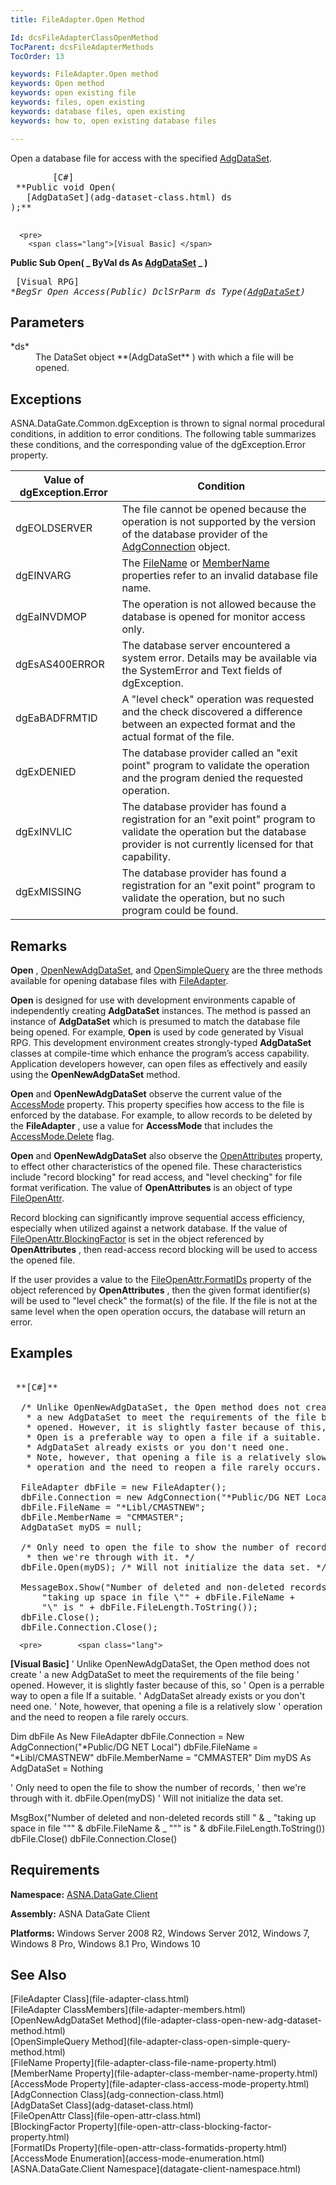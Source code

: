 ```yaml
---
title: FileAdapter.Open Method

Id: dcsFileAdapterClassOpenMethod
TocParent: dcsFileAdapterMethods
TocOrder: 13

keywords: FileAdapter.Open method
keywords: Open method
keywords: open existing file
keywords: files, open existing
keywords: database files, open existing
keywords: how to, open existing database files

---
```


Open a database file for access with the specified [AdgDataSet](adg-dataset-class.html).
<pre>
        <span class="lang">[C#]</span>
 **Public void Open(
   [AdgDataSet](adg-dataset-class.html) ds
);** 
      </pre>
      <pre>
        <span class="lang">[Visual Basic] </span>
 **Public Sub Open( _
   ByVal ds As [AdgDataSet](adg-dataset-class.html) _
)** 
      </pre>
      <pre class="prettyprint">
        <span class="lang">[Visual RPG]</span>
 **BegSr Open Access(*Public)
   DclSrParm ds Type([AdgDataSet](adg-dataset-class.html))** 
      </pre>

## Parameters

<dl>
        <dt>
 *ds* 
        </dt>
        <dd>The DataSet object **(AdgDataSet** ) with which a file will be 
						opened.
					</dd>
</dl>

## Exceptions

ASNA.DataGate.Common.dgException is thrown to signal normal procedural conditions, in addition to error conditions. The following table summarizes these conditions, and the corresponding value of the dgException.Error property.
<br />



| Value of dgException.Error | Condition |
| ---- | ---- |
| dgEOLDSERVER | The file cannot be opened because the operation is not supported by the version of the database provider of the [AdgConnection](adg-connection-class.html) object. |
| dgEINVARG | The [FileName](file-adapter-class-file-name-property.html) or [ MemberName](file-adapter-class-member-name-property.html) properties refer to an invalid database file name. |
| dgEaINVDMOP | The operation is not allowed because the database is opened for monitor access only. |
| dgEsAS400ERROR | The database server encountered a system error. Details may be available via the SystemError and Text fields of dgException. |
| dgEaBADFRMTID | A "level check" operation was requested and the check discovered a difference between an expected format and the actual format of the file. |
| dgExDENIED | The database provider called an "exit point" program to validate the operation and the program denied the requested operation. |
| dgExINVLIC | The database provider has found a registration for an "exit point" program to validate the operation but the database provider is not currently licensed for that capability. |
| dgExMISSING | The database provider has found a registration for an "exit point" program to validate the operation, but no such program could be found. |



## Remarks

**Open** , [OpenNewAdgDataSet](file-adapter-class-open-new-adg-dataset-method.html), and [OpenSimpleQuery](file-adapter-class-open-simple-query-method.html) are the three methods available for opening database files with [ FileAdapter](file-adapter-class.html)<a>. </a>

**Open** is designed for use with development environments capable of independently creating **AdgDataSet** instances. The method is passed an instance of **AdgDataSet** which is presumed to match the database file being opened. For example, **Open** is used by code generated by Visual RPG. This development environment creates strongly-typed **AdgDataSet** classes at compile-time which enhance the program’s access capability. Application developers however, can open files as effectively and easily using the **OpenNewAdgDataSet** method.

**Open** and **OpenNewAdgDataSet** observe the current value of the [AccessMode](file-adapter-class-access-mode-property.html) property. This property specifies how access to the file is enforced by the database. For example, to allow records to be deleted by the **FileAdapter** , use a value for **AccessMode** that includes the [ AccessMode.Delete](access-mode-enumeration.html) flag.

**Open** and **OpenNewAdgDataSet** also observe the [ OpenAttributes](file-adapter-class-open-attributes-property.html) property, to effect other characteristics of the opened file. These characteristics include "record blocking" for read access, and "level checking" for file format verification. The value of **OpenAttributes** is an object of type [FileOpenAttr](file-open-attr-class.html).

Record blocking can significantly improve sequential access efficiency, especially when utilized against a network database. If the value of [ FileOpenAttr.BlockingFactor](file-open-attr-class-blocking-factor-property.html) is set in the object referenced by **OpenAttributes** , then read-access record blocking will be used to access the opened file.

If the user provides a value to the [ FileOpenAttr.FormatIDs](file-open-attr-class-formatids-property.html) property of the object referenced by **OpenAttributes** , then the given format identifier(s) will be used to "level check" the format(s) of the file. If the file is not at the same level when the open operation occurs, the database will return an error.
## Examples

<pre>        <span class="lang">
 **[C#]** 
        </span>
  /* Unlike OpenNewAdgDataSet, the Open method does not create
   * a new AdgDataSet to meet the requirements of the file being
   * opened. However, it is slightly faster because of this, so
   * Open is a preferable way to open a file if a suitable.
   * AdgDataSet already exists or you don't need one. 
   * Note, however, that opening a file is a relatively slow
   * operation and the need to reopen a file rarely occurs. */

  FileAdapter dbFile = new FileAdapter();
  dbFile.Connection = new AdgConnection("*Public/DG NET Local");
  dbFile.FileName = "*Libl/CMASTNEW";
  dbFile.MemberName = "CMMASTER";
  AdgDataSet myDS = null;

  /* Only need to open the file to show the number of records,
   * then we're through with it. */
  dbFile.Open(myDS); /* Will not initialize the data set. */

  MessageBox.Show("Number of deleted and non-deleted records still " +
      "taking up space in file \"" + dbFile.FileName +
      "\" is " + dbFile.FileLength.ToString());
  dbFile.Close();
  dbFile.Connection.Close();
</pre>
      <pre>        <span class="lang">
 **[Visual Basic]** 
        </span>
  ' Unlike OpenNewAdgDataSet, the Open method does not create
  ' a new AdgDataSet to meet the requirements of the file being
  ' opened. However, it is slightly faster because of this, so
  ' Open is a perrable way to open a file If a suitable.
  ' AdgDataSet already exists or you don't need one. 
  ' Note, however, that opening a file is a relatively slow
  ' operation and the need to reopen a file rarely occurs. 

  Dim dbFile As New FileAdapter
  dbFile.Connection = New AdgConnection("*Public/DG NET Local")
  dbFile.FileName = "*Libl/CMASTNEW"
  dbFile.MemberName = "CMMASTER"
  Dim myDS As AdgDataSet = Nothing

  ' Only need to open the file to show the number of records,
  ' then we're through with it. 
  dbFile.Open(myDS) ' Will not initialize the data set. 

  MsgBox("Number of deleted and non-deleted records still " &amp; _
      "taking up space in file """ &amp; dbFile.FileName &amp; _
      """ is " &amp; dbFile.FileLength.ToString())
  dbFile.Close()
  dbFile.Connection.Close()
</pre>

## Requirements

**Namespace:** [ASNA.DataGate.Client](datagate-client-namespace.html) 

**Assembly:** ASNA DataGate Client

**Platforms:** Windows Server 2008 R2, Windows Server 2012, Windows 7, Windows 8 Pro, Windows 8.1 Pro, Windows 10
## See Also

<dl />
      [FileAdapter Class](file-adapter-class.html)
      <br />
      [FileAdapter ClassMembers](file-adapter-members.html)
      <br />
      [OpenNewAdgDataSet Method](file-adapter-class-open-new-adg-dataset-method.html)
      <br />
      [OpenSimpleQuery Method](file-adapter-class-open-simple-query-method.html)
      <br />
      [FileName Property](file-adapter-class-file-name-property.html)
      <br />
      [MemberName Property](file-adapter-class-member-name-property.html)
      <br />
      [AccessMode Property](file-adapter-class-access-mode-property.html)
      <br />
      [AdgConnection Class](adg-connection-class.html)
      <br />
      [AdgDataSet Class](adg-dataset-class.html)
      <br />
      [FileOpenAttr Class](file-open-attr-class.html)
      <br />
      [BlockingFactor Property](file-open-attr-class-blocking-factor-property.html)
      <br />
      [FormatIDs Property](file-open-attr-class-formatids-property.html)
      <br />
      [AccessMode Enumeration](access-mode-enumeration.html)
      <br />
      [ASNA.DataGate.Client Namespace](datagate-client-namespace.html)

